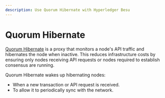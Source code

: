 ```yaml
---
description: Use Quorum Hibernate with Hyperledger Besu
---
```


# Quorum Hibernate

[Quorum Hibernate] is a proxy that monitors a node's API traffic and hibernates the node when inactive.
This reduces infrastructure costs by ensuring only nodes receiving API requests or nodes required to establish consensus
are running.

Quorum Hibernate wakes up hibernating nodes:

* When a new transaction or API request is received.
* To allow it to periodically sync with the network.

<!-- links -->
[Quorum Hibernate]: https://github.com/ConsenSys/quorum-hibernate
